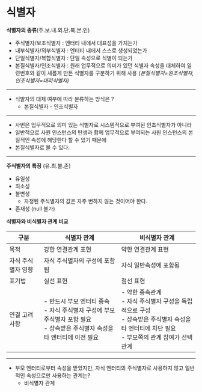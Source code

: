 # 식별자

**식별자의 종류**(주.보.내.외.단.복.본.인)
* 주식별자/보조식별자 : 엔터티 내에서 대표성을 가지는가
* 내부식별자/외부식별자 : 엔터티 내에서 스스로 생성되었는가
* 단일식별자/복합식별자 : 단일 속성으로 식별이 되는가
* 본질식별자/인조식별자 : 원래 업무적으로 의미가 있던 식별자 속성을 대체하여 일련번호와 같이 새롭게 만든 식별자를 구분하기 위해 사용 
*(본질식별자=원조식별자, 인조식별자=대리식별자)*

---
* 식뱔자의 대체 여부에 따라 분류하는 방식은 ? 
  * 본질식별자 - 인조식별자

---
* 사번은 업무적으로 의미 있는 식별자로 시스템적으로 부여된 인조식별자가 아니라
* 일반적으로 사원 인스턴스의 탄생과 함께 업무적으로 부여되는 사원 인스턴스의 본질적인 속성에 해당한다 할 수 있기 때문에
* 본질식별자로 볼 수 있다. 
---

**주식별자의 특징** (유.최.불.존)
* 유일성
* 최소성
* 불변성
  * 자정된 주식별자의 값은 자주 변하지 않는 것이어야 한다.
* 존재성 (null 불가)

**식별자와 비식별자 관계 비교**  

| 구분            | 식별자 관계                          | 비식별자 관계                          |
|----------------|-------------------------------------|---------------------------------------|
| 목적            | 강한 연결관계 표현                    | 약한 연결관계 표현                     |
| 자식 주식별자 영향 | 자식 주식별자의 구성에 포함됨            | 자식 일반속성에 포함됨                  |
| 표기법           | 실선 표현                           | 점선 표현                            |
| 연결 고려사항     | - 반드시 부모 엔터티 종속<br>- 자식 주식별자 구성에 부모 주식별자 포함 필요<br>- 상속받은 주식별자 속성을 타 엔터티에 이전 필요 | - 약한 종속관계<br>- 자식 주식별자 구성을 독립적으로 구성<br>- 상속받은 주식별자 속성을 타 엔터티에 차단 필요<br>- 부모쪽의 관계 참여가 선택 관계 |

----
* 부모 엔터티로부터 속성을 받았지만, 자식 엔터티의 주식별자로 사용하지 않고 일반적인 속성으로만 사용하는 관계는?
  * 비식별자 관계